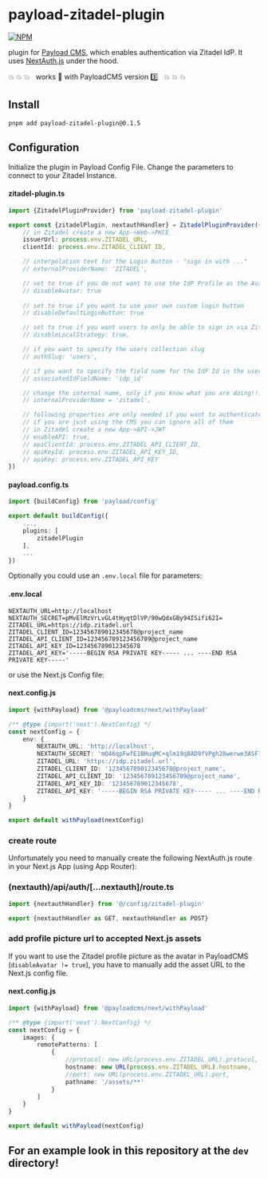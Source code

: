# payload-zitadel-plugin

[![NPM](https://nodei.co/npm/payload-zitadel-plugin.png)](https://npmjs.org/package/payload-zitadel-plugin)

plugin for [Payload CMS](https://payloadcms.com), which enables authentication via Zitadel IdP. It
uses [NextAuth.js](https://next-auth.js.org) under the hood.

:boom: :boom: :boom: &nbsp; works :100: with PayloadCMS version :three: &nbsp; :boom: :boom: :boom:

## Install

```shell
pnpm add payload-zitadel-plugin@0.1.5
```

## Configuration

Initialize the plugin in Payload Config File. Change the parameters to connect to your Zitadel Instance.

#### zitadel-plugin.ts

```typescript
import {ZitadelPluginProvider} from 'payload-zitadel-plugin'

export const {zitadelPlugin, nextauthHandler} = ZitadelPluginProvider({
    // in Zitadel create a new App->Web->PKCE
    issuerUrl: process.env.ZITADEL_URL,
    clientId: process.env.ZITADEL_CLIENT_ID,

    // interpolation text for the Login Button - "sign in with ..."
    // externalProviderName: 'ZITADEL',

    // set to true if you do not want to use the IdP Profile as the Avatar
    // disableAvatar: true
    
    // set to true if you want to use your own custom login button
    // disableDefaultLoginButton: true

    // set to true if you want users to only be able to sign in via Zitadel
    // disableLocalStrategy: true,

    // if you want to specify the users collection slug
    // authSlug: 'users',

    // if you want to specify the field name for the IdP Id in the users collection
    // associatedIdFieldName: 'idp_id'

    // change the internal name, only if you know what you are doing!!!
    // internalProviderName = 'zitadel',

    // following properties are only needed if you want to authenticate clients for the API
    // if you are just using the CMS you can ignore all of them
    // in Zitadel create a new App->API->JWT
    // enableAPI: true,
    // apiClientId: process.env.ZITADEL_API_CLIENT_ID,
    // apiKeyId: process.env.ZITADEL_API_KEY_ID,
    // apiKey: process.env.ZITADEL_API_KEY
})

```

#### payload.config.ts

```typescript
import {buildConfig} from 'payload/config'

export default buildConfig({
    ...,
    plugins: [
        zitadelPlugin
    ],
    ...
})
```

Optionally you could use an `.env.local` file for parameters:

#### .env.local

```dotenv
NEXTAUTH_URL=http://localhost
NEXTAUTH_SECRET=pMvElMzVrLvGL4tHyqtDlVP/90wQdxGBy94ISifi62I=
ZITADEL_URL=https://idp.zitadel.url
ZITADEL_CLIENT_ID=123456789012345678@project_name
ZITADEL_API_CLIENT_ID=123456789123456789@project_name
ZITADEL_API_KEY_ID=123456789012345678
ZITADEL_API_KEY='-----BEGIN RSA PRIVATE KEY----- ... ----END RSA PRIVATE KEY-----'
```

or use the Next.js Config file:

#### next.config.js

```typescript
import {withPayload} from '@payloadcms/next/withPayload'

/** @type {import('next').NextConfig} */
const nextConfig = {
    env: {
        NEXTAUTH_URL: 'http://localhost',
        NEXTAUTH_SECRET: 'mQ46qpFwfE1BHuqMC+qlm19qBAD9fVPgh28werwe3ASFlAfnKjM=',
        ZITADEL_URL: 'https://idp.zitadel.url',
        ZITADEL_CLIENT_ID: '123456789012345678@project_name',
        ZITADEL_API_CLIENT_ID: '123456789123456789@project_name',
        ZITADEL_API_KEY_ID: '123456789012345678',
        ZITADEL_API_KEY: '-----BEGIN RSA PRIVATE KEY----- ... ----END RSA PRIVATE KEY-----'
    }
}

export default withPayload(nextConfig)
```

### create route

Unfortunately you need to manually create the following NextAuth.js route in your Next.js App (using App Router):

### (nextauth)/api/auth/[...nextauth]/route.ts

```typescript
import {nextauthHandler} from '@/config/zitadel-plugin'

export {nextauthHandler as GET, nextauthHandler as POST}
```

### add profile picture url to accepted Next.js assets

If you want to use the Zitadel profile picture as the avatar in PayloadCMS (`disableAvatar != true`), 
you have to manually add the asset URL to the Next.js config file.

#### next.config.js

```typescript
import {withPayload} from '@payloadcms/next/withPayload'

/** @type {import('next').NextConfig} */
const nextConfig = {
    images: {
        remotePatterns: [
            {
                //protocol: new URL(process.env.ZITADEL_URL).protocol,
                hostname: new URL(process.env.ZITADEL_URL).hostname,
                //port: new URL(process.env.ZITADEL_URL).port,
                pathname: '/assets/**'
            }
        ]
    }
}

export default withPayload(nextConfig)
```

## For an example look in this repository at the `dev` directory!